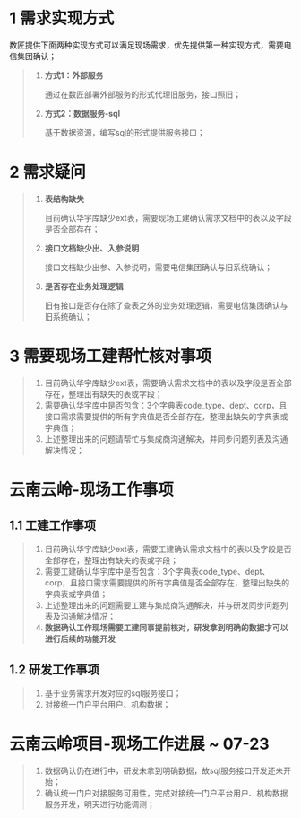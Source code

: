 # 1 需求实现方式

​		数匠提供下面两种实现方式可以满足现场需求，优先提供第一种实现方式，需要电信集团确认；

> 1. **方式1：外部服务**
>
>    通过在数匠部署外部服务的形式代理旧服务，接口照旧；
>
> 2. **方式2：数据服务-sql**
>
>    基于数据资源，编写sql的形式提供服务接口；

# 2 需求疑问

> 1. **表结构缺失**
>
>    目前确认华宇库缺少ext表，需要现场工建确认需求文档中的表以及字段是否全部存在；
>
> 2. **接口文档缺少出、入参说明**
>
>    接口文档缺少出参、入参说明，需要电信集团确认与旧系统确认；
>
> 3. **是否存在业务处理逻辑**
>
>    旧有接口是否存在除了查表之外的业务处理逻辑，需要电信集团确认与旧系统确认；



# 3 需要现场工建帮忙核对事项 

> 1. 目前确认华宇库缺少ext表，需要确认需求文档中的表以及字段是否全部存在，整理出有缺失的表或字段；
> 2. 需要确认华宇库中是否包含：3个字典表code_type、dept、corp，且接口需求需要提供的所有字典值是否全部存在，整理出缺失的字典表或字典值；
> 3. 上述整理出来的问题请帮忙与集成商沟通解决，并同步问题列表及沟通解决情况；



# 云南云岭-现场工作事项

## 1.1 工建工作事项

> 1. 目前确认华宇库缺少ext表，需要工建确认需求文档中的表以及字段是否全部存在，整理出有缺失的表或字段；
> 2. 需要工建确认华宇库中是否包含：3个字典表code_type、dept、corp，且接口需求需要提供的所有字典值是否全部存在，整理出缺失的字典表或字典值；
> 3. 上述整理出来的问题需要工建与集成商沟通解决，并与研发同步问题列表及沟通解决情况；
> 4. **数据确认工作现场需要工建同事提前核对，研发拿到明确的数据才可以进行后续的功能开发**



## 1.2 研发工作事项

> 1. 基于业务需求开发对应的sql服务接口；
> 2. 对接统一门户平台用户、机构数据；



# 云南云岭项目-现场工作进展 ~ 07-23

> 1. 数据确认仍在进行中，研发未拿到明确数据，故sql服务接口开发还未开始；
> 2. 确认统一门户对接服务可用性，完成对接统一门户平台用户、机构数据服务开发，明天进行功能调测；